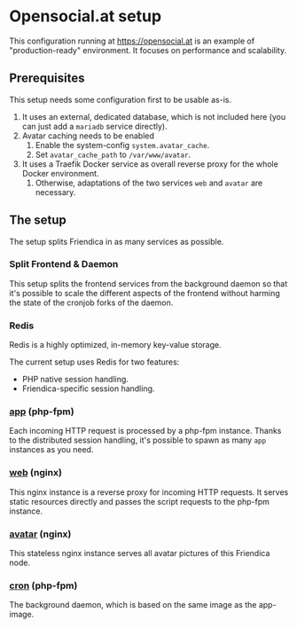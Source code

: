 # Opensocial.at setup

This configuration running at https://opensocial.at is an example of "production-ready" environment.
It focuses on performance and scalability.

## Prerequisites

This setup needs some configuration first to be usable as-is.

1. It uses an external, dedicated database, which is not included here (you can just add a `mariadb` service directly).
2. Avatar caching needs to be enabled
   1. Enable the system-config `system.avatar_cache`.
   2. Set `avatar_cache_path` to `/var/www/avatar`.
3. It uses a Traefik Docker service as overall reverse proxy for the whole Docker environment.
   1. Otherwise, adaptations of the two services `web` and `avatar` are necessary.

## The setup

The setup splits Friendica in as many services as possible.

### Split Frontend & Daemon

This setup splits the frontend services from the background daemon so that it's possible to scale the different aspects of the frontend without harming the state of the cronjob forks of the daemon.  

### Redis

Redis is a highly optimized, in-memory key-value storage.

The current setup uses Redis for two features:
- PHP native session handling.
- Friendica-specific session handling.

### [app](./app) (php-fpm)

Each incoming HTTP request is processed by a php-fpm instance.
Thanks to the distributed session handling, it's possible to spawn as many `app` instances as you need.

### [web](./web) (nginx)

This nginx instance is a reverse proxy for incoming HTTP requests.
It serves static resources directly and passes the script requests to the php-fpm instance.

### [avatar](./avatar) (nginx)

This stateless nginx instance serves all avatar pictures of this Friendica node.

### [cron](./app) (php-fpm)

The background daemon, which is based on the same image as the app-image.
